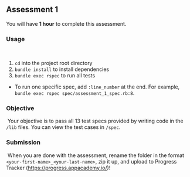 ## Assessment 1

You will have **1 hour** to complete this assessment.
​
### Usage
​
1. `cd` into the project root directory
2. `bundle install` to install dependencies
3. `bundle exec rspec` to run all tests
​
* To run one specific spec, add `:line_number` at the end.  For example,
  `bundle exec rspec spec/assessment_1_spec.rb:8`.
​
### Objective
​
Your objective is to pass all 13 test specs provided by writing code in the `/lib` files. You can view the test cases in `/spec`.
​
### Submission
​
When you are done with the assessment, rename the folder in the format `<your-first-name>_<your-last-name>`, zip it up, and upload to Progress Tracker (https://progress.appacademy.io/)!